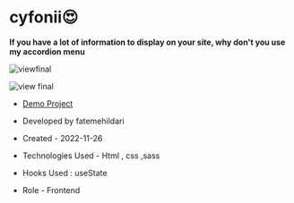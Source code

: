 # cyfonii😍

**If you have a lot of information to display on your site, why don't you use my accordion menu**

![viewfinal](https://user-images.githubusercontent.com/109727844/204102879-086fee63-9bda-43b2-a1aa-49879c3f2d39.jpg)

![view final](https://user-images.githubusercontent.com/109727844/204102930-fac80657-4d16-4816-b476-a88e984abefe.jpg)

- [Demo Project](https://fatemeh-ildari.github.io/cyfonii/)

- Developed by fatemehildari

- Created - 2022-11-26

- Technologies Used - Html , css ,sass

- Hooks Used : useState 

- Role - Frontend


